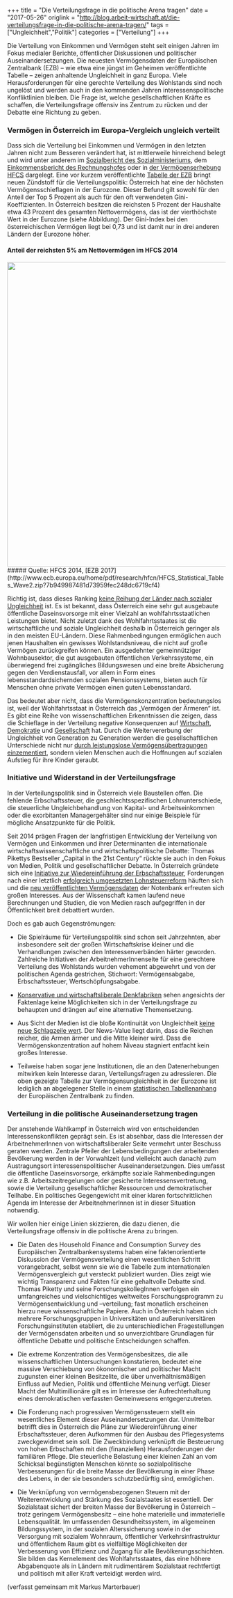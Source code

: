 +++
title = "Die Verteilungsfrage in die politische Arena tragen"
date = "2017-05-26"
origlink = "http://blog.arbeit-wirtschaft.at/die-verteilungsfrage-in-die-politische-arena-tragen/"
tags = ["Ungleichheit","Politik"]
categories = ["Verteilung"]
+++

Die Verteilung von Einkommen und Vermögen steht seit einigen Jahren im Fokus medialer Berichte, öffentlicher Diskussionen und politischer Auseinandersetzungen. Die neuesten Vermögensdaten der Europäischen Zentralbank (EZB) – wie etwa eine jüngst im Geheimen veröffentlichte Tabelle – zeigen anhaltende Ungleichheit in ganz Europa. Viele Herausforderungen für eine gerechte Verteilung des Wohlstands sind noch ungelöst und werden auch in den kommenden Jahren interessenspolitische Konfliktlinien bleiben. Die Frage ist, welche gesellschaftlichen Kräfte es schaffen, die Verteilungsfrage offensiv ins Zentrum zu rücken und der Debatte eine Richtung zu geben.
<!--more-->

### Vermögen in Österreich im Europa-Vergleich ungleich verteilt

Dass sich die Verteilung bei Einkommen und Vermögen in den letzten Jahren nicht zum Besseren verändert hat, ist mittlerweile hinreichend belegt und wird unter anderem im [Sozialbericht des Sozialministeriums](http://blog.arbeit-wirtschaft.at/sozialbericht-2016/), dem [Einkommensbericht des Rechnungshofes](http://www.rechnungshof.gv.at/berichte/ansicht/detail/allgemeiner-einkommensbericht-20161.html) oder in [der Vermögenserhebung HFCS](http://blog.arbeit-wirtschaft.at/hfcs-2014-starke-konzentration-und-erhebliche-unterschaetzung-des-reichtums-in-oesterreich/) dargelegt. Eine vor kurzem veröffentlichte [Tabelle der EZB](http://www.ecb.europa.eu/home/pdf/research/hfcn/HFCS_Statistical_Tables_Wave2.pdf?58cf15114aab934bcd06995c4e91505b) bringt neuen Zündstoff für die Verteilungspolitik: Österreich hat eine der höchsten Vermögensschieflagen in der Eurozone. Dieser Befund gilt sowohl für den Anteil der Top 5 Prozent als auch für den oft verwendeten Gini-Koeffizienten. In Österreich besitzen die reichsten 5 Prozent der Haushalte etwa 43 Prozent des gesamten Nettovermögens, das ist der vierthöchste Wert in der Eurozone (siehe Abbildung). Der Gini-Index bei den österreichischen Vermögen liegt bei 0,73 und ist damit nur in drei anderen Ländern der Eurozone höher.

#### Anteil der reichsten 5% am Nettovermögen im HFCS 2014
<center><img src="/img/blog/HFCS2014-Vergleich.jpg" style="width: 700px;"></center>
##### Quelle: HFCS 2014, [EZB 2017](http://www.ecb.europa.eu/home/pdf/research/hfcn/HFCS_Statistical_Tables_Wave2.zip?7b949987481d73959fec248dc6719cf4)

Richtig ist, dass dieses Ranking [keine Reihung der Länder nach sozialer Ungleichheit](http://blog.arbeit-wirtschaft.at/neue-daten-vermoegensungleichheit/) ist. Es ist bekannt, dass Österreich eine sehr gut ausgebaute öffentliche Daseinsvorsorge mit einer Vielzahl an wohlfahrtsstaatlichen Leistungen bietet. Nicht zuletzt dank des Wohlfahrtsstaates ist die wirtschaftliche und soziale Ungleichheit deshalb in Österreich geringer als in den meisten EU-Ländern. Diese Rahmenbedingungen ermöglichen auch jenen Haushalten ein gewisses Wohlstandsniveau, die nicht auf große Vermögen zurückgreifen können. Ein ausgedehnter gemeinnütziger Wohnbausektor, die gut ausgebauten öffentlichen Verkehrssysteme, ein überwiegend frei zugängliches Bildungswesen und eine breite Absicherung gegen den Verdienstausfall, vor allem in Form eines lebensstandardsichernden sozialen Pensionssystems, bieten auch für Menschen ohne private Vermögen einen guten Lebensstandard.

Das bedeutet aber nicht, dass die Vermögenskonzentration bedeutungslos ist, weil der Wohlfahrtsstaat in Österreich das „Vermögen der Ärmeren“ ist. Es gibt eine Reihe von wissenschaftlichen Erkenntnissen die zeigen, dass die Schieflage in der Verteilung negative Konsequenzen auf [Wirtschaft](http://blog.arbeit-wirtschaft.at/ungleichheit-und-makrooekonomische-instabilitaet-eine-bestandsaufnahme/), [Demokratie](http://blog.arbeit-wirtschaft.at/schadet-ungleichheit-der-demokratie/) und [Gesellschaft](http://blog.arbeit-wirtschaft.at/ungleichheit-und-rechtspopulismus/) hat. Durch die Weitervererbung der Ungleichheit von Generation zu Generation werden die gesellschaftlichen Unterschiede nicht nur [durch leistungslose Vermögensübertragungen einzementiert](http://blog.arbeit-wirtschaft.at/fehlende-erbschaftssteuer-in-oesterreich-eine-eklatante-ungerechtigkeit/), sondern vielen Menschen auch die Hoffnungen auf sozialen Aufstieg für ihre Kinder geraubt.

### Initiative und Widerstand in der Verteilungsfrage

In der Verteilungspolitik sind in Österreich viele Baustellen offen. Die fehlende Erbschaftssteuer, die geschlechtsspezifischen Lohnunterschiede, die steuerliche Ungleichbehandlung von Kapital- und Arbeitseinkommen oder die exorbitanten Managergehälter sind nur einige Beispiele für mögliche Ansatzpunkte für die Politik.

Seit 2014 prägen Fragen der langfristigen Entwicklung der Verteilung von Vermögen und Einkommen und ihrer Determinanten die internationale wirtschaftswissenschaftliche und wirtschaftspolitische Debatte: Thomas Pikettys Bestseller „Capital in the 21st Century“ rückte sie auch in den Fokus von Medien, Politik und gesellschaftlicher Debatte. In Österreich gründete sich eine [Initiative zur Wiedereinführung der Erbschaftssteuer](http://erbschaften-besteuern.at/), Forderungen nach einer letztlich [erfolgreich umgesetzten Lohnsteuerreform](http://blog.arbeit-wirtschaft.at/lohnsteuer-runter/) häuften sich und die [neu veröffentlichten Vermögensdaten](http://blog.arbeit-wirtschaft.at/ezb-vermoegenskonzentration/) der Notenbank erfreuten sich großen Interesses. Aus der Wissenschaft kamen laufend neue Berechnungen und Studien, die von Medien rasch aufgegriffen in der Öffentlichkeit breit debattiert wurden.

Doch es gab auch Gegenströmungen:

* Die Spielräume für Verteilungspolitik sind schon seit Jahrzehnten, aber insbesondere seit der großen Wirtschaftskrise kleiner und die Verhandlungen zwischen den Interessenverbänden härter geworden. Zahlreiche Initiativen der ArbeitnehmerInnenseite für eine gerechtere Verteilung des Wohlstands wurden vehement abgewehrt und von der politischen Agenda gestrichen, Stichwort: Vermögensabgabe, Erbschaftssteuer, Wertschöpfungsabgabe.

* [Konservative und wirtschaftsliberale Denkfabriken](http://blog.arbeit-wirtschaft.at/neoliberale-think-tanks-in-oesterreich-was-wollen-sie-was-bewirken-sie/) sehen angesichts der Faktenlage keine Möglichkeiten sich in der Verteilungsfrage zu behaupten und drängen auf eine alternative Themensetzung.

* Aus Sicht der Medien ist die bloße Kontinuität von Ungleichheit [keine neue Schlagzeile wert](http://blog.arbeit-wirtschaft.at/neue-daten-vermoegensungleichheit/). Der News-Value liegt darin, dass die Reichen reicher, die Armen ärmer und die Mitte kleiner wird. Dass die Vermögenskonzentration auf hohem Niveau stagniert entfacht kein großes Interesse.

* Teilweise haben sogar jene Institutionen, die an den Datenerhebungen mitwirken kein Interesse daran, Verteilungsfragen zu adressieren. Die oben gezeigte Tabelle zur Vermögensungleichheit in der Eurozone ist lediglich an abgelegener Stelle in einem [statistischen Tabellenanhang](http://www.ecb.europa.eu/home/pdf/research/hfcn/HFCS_Statistical_Tables_Wave2.pdf?58cf15114aab934bcd06995c4e91505b) der Europäischen Zentralbank zu finden.

### Verteilung in die politische Auseinandersetzung tragen

Der anstehende Wahlkampf in Österreich wird von entscheidenden Interessenskonflikten geprägt sein. Es ist absehbar, dass die Interessen der ArbeitnehmerInnen von wirtschaftsliberaler Seite vermehrt unter Beschuss geraten werden. Zentrale Pfeiler der Lebensbedingungen der arbeitenden Bevölkerung werden in der Vorwahlzeit (und vielleicht auch danach) zum Austragungsort interessenspolitischer Auseinandersetzungen. Dies umfasst die öffentliche Daseinsvorsorge, erkämpfte soziale Rahmenbedingungen wie z.B. Arbeitszeitregelungen oder gesicherte Interessensvertretung, sowie die Verteilung gesellschaftlicher Ressourcen und demokratischer Teilhabe. Ein politisches Gegengewicht mit einer klaren fortschrittlichen Agenda im Interesse der ArbeitnehmerInnen ist in dieser Situation notwendig.

Wir wollen hier einige Linien skizzieren, die dazu dienen, die Verteilungsfrage offensiv in die politische Arena zu bringen.

* Die Daten des Household Finance and Consumption Survey des Europäischen Zentralbankensystems haben eine faktenorientierte Diskussion der Vermögensverteilung einen wesentlichen Schritt vorangebracht, selbst wenn sie wie die Tabelle zum internationalen Vermögensvergleich gut versteckt publiziert wurden. Dies zeigt wie wichtig Transparenz und Fakten für eine gehaltvolle Debatte sind. Thomas Piketty und seine ForschungskollegInnen verfolgen ein umfangreiches und vielschichtiges weltweites Forschungsprogramm zu Vermögensentwicklung und –verteilung; fast monatlich erscheinen hierzu neue wissenschaftliche Papiere. Auch in Österreich haben sich mehrere Forschungsgruppen in Universitäten und außeruniversitären Forschungsinstituten etabliert, die zu unterschiedlichen Fragestellungen der Vermögensdaten arbeiten und so unverzichtbare Grundlagen für öffentliche Debatte und politische Entscheidungen schaffen.

* Die extreme Konzentration des Vermögensbesitzes, die alle wissenschaftlichen Untersuchungen konstatieren, bedeutet eine massive Verschiebung von ökonomischer und politischer Macht zugunsten einer kleinen Besitzelite, die über unverhältnismäßigen Einfluss auf Medien, Politik und öffentliche Meinung verfügt. Dieser Macht der Multimillionäre gilt es im Interesse der Aufrechterhaltung eines demokratischen verfassten Gemeinwesens entgegenzutreten.

* Die Forderung nach progressiven Vermögenssteuern stellt ein wesentliches Element dieser Auseinandersetzungen dar. Unmittelbar betrifft dies in Österreich die Pläne zur Wiedereinführung einer Erbschaftssteuer, deren Aufkommen für den Ausbau des Pflegesystems zweckgewidmet sein soll. Die Zweckbindung verknüpft die Besteuerung von hohen Erbschaften mit den (finanziellen) Herausforderungen der familiären Pflege. Die steuerliche Belastung einer kleinen Zahl an vom Schicksal begünstigten Menschen könnte so sozialpolitische Verbesserungen für die breite Masse der Bevölkerung in einer Phase des Lebens, in der sie besonders schutzbedürftig sind, ermöglichen.

* Die Verknüpfung von vermögensbezogenen Steuern mit der Weiterentwicklung und Stärkung des Sozialstaates ist essentiell. Der Sozialstaat sichert der breiten Masse der Bevölkerung in Österreich – trotz geringem Vermögensbesitz – eine hohe materielle und immaterielle Lebensqualität. Im umfassenden Gesundheitssystem, im allgemeinen Bildungssystem, in der sozialen Alterssicherung sowie in der Versorgung mit sozialem Wohnraum, öffentlicher Verkehrsinfrastruktur und öffentlichem Raum gibt es vielfältige Möglichkeiten der Verbesserung von Effizienz und Zugang für alle Bevölkerungsschichten. Sie bilden das Kernelement des Wohlfahrtsstaates, das eine höhere Abgabenquote als in Ländern mit rudimentärem Sozialstaat rechtfertigt und politisch mit aller Kraft verteidigt werden wird.

(verfasst gemeinsam mit Markus Marterbauer)
